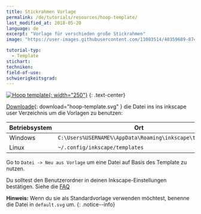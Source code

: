 ```yaml
---
title: Stickrahmen Vorlage
permalink: /de/tutorials/resources/hoop-template/
last_modified_at: 2018-05-20
language: de
excerpt: "Vorlage für verschieden große Stickrahmen"
image: "https://user-images.githubusercontent.com/11083514/40359689-87495ec8-5dbb-11e8-8ef9-80d4fac89d72.png"

tutorial-typ:
  - Template
stichart: 
techniken:
field-of-use:
schwierigkeitsgrad: 
---
```

[![Hoop template](https://user-images.githubusercontent.com/11083514/40359689-87495ec8-5dbb-11e8-8ef9-80d4fac89d72.png){: width="250"}](/assets/images/tutorials/templates/hoop-template.svg)
{: .text-center}

[Downloade](/assets/images/tutorials/templates/hoop-template.svg){: download="hoop-template.svg" } die Datei ins ins inkscape user Verzeichnis um die Vorlagen zu benutzen:

Betriebsystem|Ort
----|----
Windows|`C:\Users%USERNAME%\AppData\Roaming\inkscape\templates`
Linux|`~/.config/inkscape/templates`

Go to `Datei -> Neu aus Vorlage` um eine Datei auf Basis des Template zu nutzen.

Du solltest den Benutzerordner in deinen Inkscape-Einstellungen bestätigen. Siehe die [FAQ](/docs/faq/#i-have-downloaded-and-unzipped-the-latest-release-where-do-i-put-it)

**Hinweis:** Wenn du sie als Standardvorlage verwenden möchtest, benenne die Datei in `default.svg` um.
{: .notice--info}
